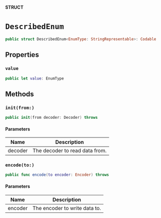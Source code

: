 **STRUCT**

# `DescribedEnum`

```swift
public struct DescribedEnum<EnumType: StringRepresentable>: Codable
```

## Properties
### `value`

```swift
public let value: EnumType
```

## Methods
### `init(from:)`

```swift
public init(from decoder: Decoder) throws
```

#### Parameters

| Name | Description |
| ---- | ----------- |
| decoder | The decoder to read data from. |

### `encode(to:)`

```swift
public func encode(to encoder: Encoder) throws
```

#### Parameters

| Name | Description |
| ---- | ----------- |
| encoder | The encoder to write data to. |